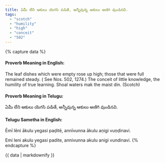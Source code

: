 ```yaml
---
title: ఏమీ లేని ఆకులు యెగసి పడితే, అన్నీవున్న ఆకులు అణిగి వుండినవి.
tags:
  - "scotch"
  - "humility"
  - "high"
  - "conceit"
  - "502"
---
```


{% capture data %}
#### Proverb Meaning in English:
The leaf dishes which were empty rose up high; those that were full remained steady.
( See Nos. 502, 1274.)
The conceit of little knowledge, the humility of true learning.
Shoal waters mak the maist din. (Scotch)

#### Proverb Meaning in Telugu:
ఏమీ లేని ఆకులు యెగసి పడితే, అన్నీవున్న ఆకులు అణిగి వుండినవి.

#### Telugu Sametha in English:
Ēmī lēni ākulu yegasi paḍitē, annīvunna ākulu aṇigi vuṇḍinavi.

Emi leni akulu yegasi padite, annivunna akulu anigi vundinavi.
{% endcapture %}

{{ data | markdownify }}

